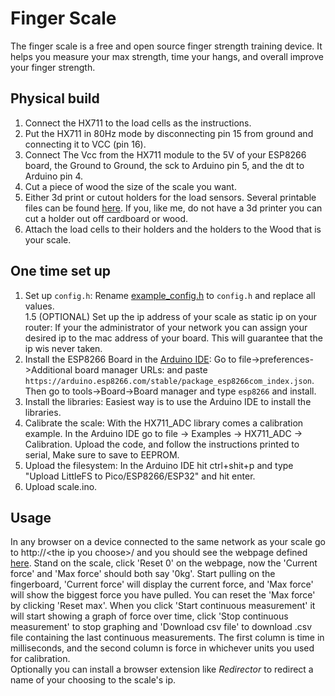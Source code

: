 # Finger Scale
The finger scale is a free and open source finger strength training device. It helps you measure your max strength, time your hangs, and overall improve your finger strength.
## Physical build
1. Connect the HX711 to the load cells as the instructions.
2. Put the HX711 in 80Hz mode by disconnecting pin 15 from ground and connecting it to VCC (pin 16).
3. Connect The Vcc from the HX711 module to the 5V of your ESP8266 board, the Ground to Ground, the sck to Arduino pin 5, and the dt to Arduino pin 4.
4. Cut a piece of wood the size of the scale you want.
5. Either 3d print or cutout holders for the load sensors. Several printable files can be found [here](https://www.thingiverse.com/search?q=50kg+load+cell+holder). If you, like me, do not have a 3d printer you can cut a holder out off cardboard or wood.
6. Attach the load cells to their holders and the holders to the Wood that is your scale.

## One time set up
1. Set up `config.h`: Rename [example_config.h](example_config.h) to `config.h` and replace all values. \
1.5 (OPTIONAL) Set up the ip address of your scale as static ip on your router: If your the administrator of your network you can assign your desired ip to the mac address of your board. This will guarantee that the ip wis never taken.
2. Install the ESP8266 Board in the [Arduino IDE](https://www.arduino.cc/en/software): Go to file->preferences->Additional board manager URLs: and paste `https://arduino.esp8266.com/stable/package_esp8266com_index.json`. Then go to tools->Board->Board manager and type `esp8266` and install.
3. Install the libraries: Easiest way is to use the Arduino IDE to install the libraries.
4. Calibrate the scale: With the HX711_ADC library comes a calibration example. In the Arduino IDE go to file -> Examples -> HX711_ADC -> Calibration. Upload the code, and follow the instructions printed to serial, Make sure to save to EEPROM.
5. Upload the filesystem: In the Arduino IDE hit ctrl+shit+p and type "Upload LittleFS to Pico/ESP8266/ESP32" and hit enter.
6. Upload scale.ino.

## Usage
In any browser on a device connected to the same network as your scale go to http://\<the ip you choose\>/ and you should see the webpage defined [here](/data/index.html). Stand on the scale, click 'Reset 0' on the webpage, now the 'Current force' and 'Max force' should both say '0kg'. Start pulling on the fingerboard, 'Current force' will display the current force, and 'Max force' will show the biggest force you have pulled. You can reset the 'Max force' by clicking 'Reset max'. When you click 'Start continuous measurement' it will start showing a graph of force over time, click 'Stop continuous measurement' to stop graphing and 'Download csv file' to download .csv file containing the last continuous measurements. The first column is time in milliseconds, and the second column is force in whichever units you used for calibration. \
Optionally you can install a browser extension like _Redirector_ to redirect a name of your choosing to the scale's ip. 